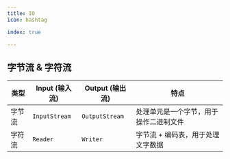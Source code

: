 ```yaml
---
title: IO
icon: hashtag

index: true

---
```


<!-- more -->

## 字节流 & 字符流

| 类型 | Input (输入流) | Output (输出流) | 特点
| --- | --- | --- | ---
| 字节流 | `InputStream` | `OutputStream`  | 处理单元是一个字节，用于操作二进制文件
| 字符流 | `Reader`      | `Writer`        | 字节流 + 编码表，用于处理文字数据